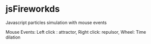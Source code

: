 # jsFireworkds
Javascript particles simulation with mouse events 

Mouse Events:
Left click : attractor,
Right click: repulsor,
Wheel: Time dilation
